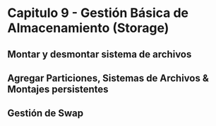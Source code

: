 # Capitulo 9 - Gestión Básica de Almacenamiento (Storage)

## Montar y desmontar sistema de archivos

## Agregar Particiones, Sistemas de Archivos & Montajes persistentes

## Gestión de Swap